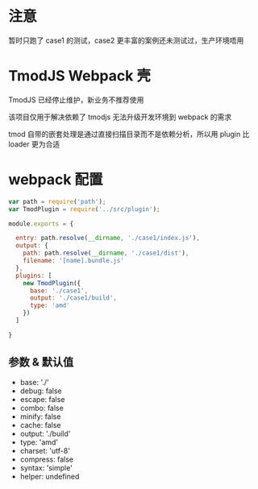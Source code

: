 # 注意

暂时只跑了 case1 的测试，case2 更丰富的案例还未测试过，生产环境唔用

# TmodJS Webpack 壳

TmodJS 已经停止维护，新业务不推荐使用

该项目仅用于解决依赖了 tmodjs 无法升级开发环境到 webpack 的需求

tmod 自带的嵌套处理是通过直接扫描目录而不是依赖分析，所以用 plugin 比 loader 更为合适

# webpack 配置

```javascript
var path = require('path');
var TmodPlugin = require('../src/plugin');

module.exports = {

  entry: path.resolve(__dirname, './case1/index.js'),
  output: {
    path: path.resolve(__dirname, './case1/dist'),
    filename: '[name].bundle.js'
  },
  plugins: [
    new TmodPlugin({
      base: './case1',
      output: './case1/build',
      type: 'amd'
    })
  ]

}
```

## 参数 & 默认值

- base: './'
- debug: false
- escape: false
- combo: false
- minify: false
- cache: false
- output: './build'
- type: 'amd'
- charset: 'utf-8'
- compress: false
- syntax: 'simple'
- helper: undefined